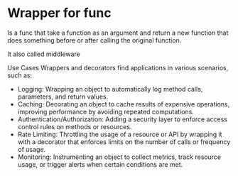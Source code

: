# Wrapper for func

Is a func that take a function as an argument and return a new function that does something before or after calling the original function.

It also called middleware

Use Cases
Wrappers and decorators find applications in various scenarios, such as:

- Logging: Wrapping an object to automatically log method calls, parameters, and return values.
- Caching: Decorating an object to cache results of expensive operations, improving performance by avoiding repeated computations.
- Authentication/Authorization: Adding a security layer to enforce access control rules on methods or resources.
- Rate Limiting: Throttling the usage of a resource or API by wrapping it with a decorator that enforces limits on the number of calls or frequency of usage.
- Monitoring: Instrumenting an object to collect metrics, track resource usage, or trigger alerts when certain conditions are met.

